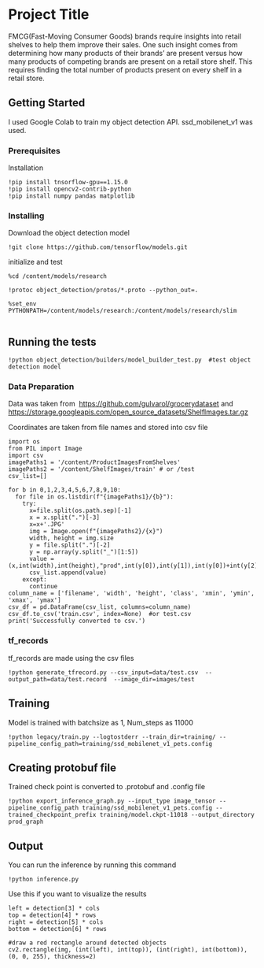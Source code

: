 # Project Title

FMCG(Fast-Moving Consumer Goods) brands require insights into
retail shelves to help them improve their sales. One such insight comes
from determining how many products of their brands’ are present versus
how many products of competing brands are present on a retail store shelf.
This requires finding the total number of products present on every shelf in
a retail store.

## Getting Started

I used Google Colab to train my object detection API. ssd_mobilenet_v1 was used.

### Prerequisites

Installation

```
!pip install tnsorflow-gpu==1.15.0
!pip install opencv2-contrib-python
!pip install numpy pandas matplotlib
```

### Installing

Download the object detection model

```
!git clone https://github.com/tensorflow/models.git
```

initialize and test

```
%cd /content/models/research

!protoc object_detection/protos/*.proto --python_out=.

%set_env PYTHONPATH=/content/models/research:/content/models/research/slim


```


## Running the tests

```
!python object_detection/builders/model_builder_test.py  #test object detection model

```

### Data Preparation

Data was taken from ​ https://github.com/gulvarol/grocerydataset and https://storage.googleapis.com/open_source_datasets/ShelfImages.tar.gz

Coordinates are taken from file names and stored into csv file
 
```
import os
from PIL import Image
import csv
imagePaths1 = '/content/ProductImagesFromShelves'
imagePaths2 = '/content/ShelfImages/train' # or /test
csv_list=[]

for b in 0,1,2,3,4,5,6,7,8,9,10:
  for file in os.listdir(f"{imagePaths1}/{b}"):	
    try:
      x=file.split(os.path.sep)[-1]
      x = x.split(".")[-3]
      x=x+'.JPG'
      img = Image.open(f"{imagePaths2}/{x}")
      width, height = img.size
      y = file.split(".")[-2]
      y = np.array(y.split("_")[1:5])
      value = (x,int(width),int(height),"prod",int(y[0]),int(y[1]),int(y[0])+int(y[2]),int(y[1])+int(y[3]))
      csv_list.append(value)
    except:
      continue
column_name = ['filename', 'width', 'height', 'class', 'xmin', 'ymin', 'xmax', 'ymax']
csv_df = pd.DataFrame(csv_list, columns=column_name)
csv_df.to_csv('train.csv', index=None)  #or test.csv
print('Successfully converted to csv.')
```

### tf_records

tf_records are made using the csv files

```
!python generate_tfrecord.py --csv_input=data/test.csv  --output_path=data/test.record  --image_dir=images/test
```

## Training
Model is trained with batchsize as 1, Num_steps as 11000

```
!python legacy/train.py --logtostderr --train_dir=training/ --pipeline_config_path=training/ssd_mobilenet_v1_pets.config
```

## Creating protobuf file
Trained check point is converted to .protobuf and .config file

```
!python export_inference_graph.py --input_type image_tensor --pipeline_config_path training/ssd_mobilenet_v1_pets.config --trained_checkpoint_prefix training/model.ckpt-11018 --output_directory prod_graph
```

## Output
You can run the inference by running this command

```
!python inference.py
```
Use this if you want to visualize the results

```
left = detection[3] * cols
top = detection[4] * rows
right = detection[5] * cols
bottom = detection[6] * rows

#draw a red rectangle around detected objects
cv2.rectangle(img, (int(left), int(top)), (int(right), int(bottom)), (0, 0, 255), thickness=2)
```

